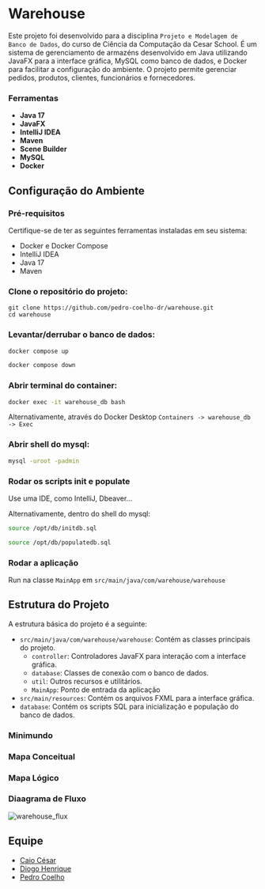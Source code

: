 
# Warehouse
Este projeto foi desenvolvido para a disciplina `Projeto e Modelagem de Banco de Dados`, do curso de Ciência da Computação da Cesar School. É um sistema de gerenciamento de armazéns desenvolvido em Java utilizando JavaFX para a interface gráfica, MySQL como banco de dados, e Docker para facilitar a configuração do ambiente. O projeto permite gerenciar pedidos, produtos, clientes, funcionários e fornecedores.

### Ferramentas
- **Java 17**
- **JavaFX**
- **IntelliJ IDEA**
- **Maven**
- **Scene Builder**
- **MySQL**
- **Docker**

## Configuração do Ambiente

### Pré-requisitos

Certifique-se de ter as seguintes ferramentas instaladas em seu sistema:

- Docker e Docker Compose
- IntelliJ IDEA
- Java 17
- Maven

### Clone o repositório do projeto:

    git clone https://github.com/pedro-coelho-dr/warehouse.git
    cd warehouse

### Levantar/derrubar o banco de dados:
```bash
docker compose up
```
```bash
docker compose down
```
### Abrir terminal do container:
```bash
docker exec -it warehouse_db bash
```
Alternativamente, através do Docker Desktop `Containers -> warehouse_db -> Exec`

### Abrir shell do mysql:
```bash
mysql -uroot -padmin
```

### Rodar os scripts init e populate

Use uma IDE, como IntelliJ, Dbeaver...

Alternativamente, dentro do shell do mysql:
```bash
source /opt/db/initdb.sql
```
```bash
source /opt/db/populatedb.sql
```

### Rodar a aplicação
Run na classe `MainApp` em `src/main/java/com/warehouse/warehouse`

## Estrutura do Projeto

A estrutura básica do projeto é a seguinte:

- `src/main/java/com/warehouse/warehouse`: Contém as classes principais do projeto.
  - `controller`: Controladores JavaFX para interação com a interface gráfica.
  - `database`: Classes de conexão com o banco de dados.
  - `util`: Outros recursos e utilitários.
  - `MainApp`: Ponto de entrada da aplicação
- `src/main/resources`: Contém os arquivos FXML para a interface gráfica.
- `database`: Contém os scripts SQL para inicialização e população do banco de dados.

### Minimundo

### Mapa Conceitual

### Mapa Lógico

### Diaagrama de Fluxo
![warehouse_flux](https://github.com/pedro-coelho-dr/warehouse/assets/111138996/b9791bdc-606c-4a5f-bd7c-2f3ceae17399)

## Equipe

- [Caio César](https://github.com/Kal-0)
- [Diogo Henrique](https://github.com/DiogoHMC)
- [Pedro Coelho](https://github.com/pedro-coelho-dr)
